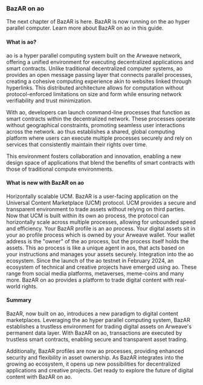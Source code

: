 ### BazAR on ao

The next chapter of BazAR is here. BazAR is now running on the ao hyper parallel computer. Learn more about BazAR on ao in this guide.

#### What is ao?

ao is a hyper parallel computing system built on the Arweave network, offering a unified environment for executing decentralized applications and smart contracts. Unlike traditional decentralized computer systems, ao provides an open message passing layer that connects parallel processes, creating a cohesive computing experience akin to websites linked through hyperlinks. This distributed architecture allows for computation without protocol-enforced limitations on size and form while ensuring network verifiability and trust minimization.

With ao, developers can launch command-line processes that function as smart contracts within the decentralized network. These processes operate without geographical constraints, promoting seamless user interactions across the network. ao thus establishes a shared, global computing platform where users can execute multiple processes securely and rely on services that consistently maintain their rights over time.

This environment fosters collaboration and innovation, enabling a new design space of applications that blend the benefits of smart contracts with those of traditional compute environments.

#### What is new with BazAR on ao

Horizontally scalable UCM. BazAR is a user-facing application on the Universal Content Marketplace (UCM) protocol. UCM provides a secure and transparent environment to trade assets without relying on third parties. Now that UCM is built within its own ao process, the protocol can horizontally scale across multiple processes, allowing for unbounded speed and efficiency.
Your BazAR profile is an ao process. Your digital assets sit in your ao profile process which is owned by your Arweave wallet. Your wallet address is the "owner" of the ao process, but the process itself holds the assets. This ao process is like a unique agent in aos, that acts based on your instructions and manages your assets securely.
Integration into the ao ecosystem. Since the launch of the ao testnet in February 2024, an ecosystem of technical and creative projects have emerged using ao. These range from social media platforms, metaverses, meme-coins and many more. BazAR on ao provides a platform to trade digital content with real-world rights.

#### Summary

BazAR, now built on ao, introduces a new paradigm to digital content marketplaces. Leveraging the ao hyper parallel computing system, BazAR establishes a trustless environment for trading digital assets on Arweave's permanent data layer. With BazAR on ao, transactions are executed by trustless smart contracts, enabling secure and transparent asset trading.

Additionally, BazAR profiles are now ao processes, providing enhanced security and flexibility in asset ownership. As BazAR integrates into the growing ao ecosystem, it opens up new possibilities for decentralized applications and creative projects. Get ready to explore the future of digital content with BazAR on ao.
